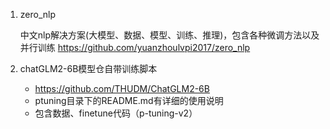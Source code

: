 1. zero_nlp

   中文nlp解决方案(大模型、数据、模型、训练、推理)，包含各种微调方法以及并行训练
   https://github.com/yuanzhoulvpi2017/zero_nlp

2. chatGLM2-6B模型仓自带训练脚本

   - https://github.com/THUDM/ChatGLM2-6B
   - ptuning目录下的README.md有详细的使用说明
   - 包含数据、finetune代码（p-tuning-v2）
